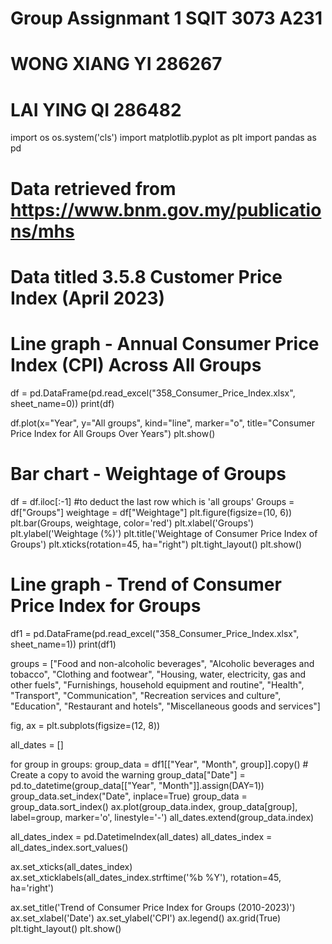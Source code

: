 # Group Assignmant 1 SQIT 3073 A231
# WONG XIANG YI 286267
# LAI YING QI 286482
import os
os.system('cls')
import matplotlib.pyplot as plt
import pandas as pd

# Data retrieved from https://www.bnm.gov.my/publications/mhs
# Data titled 3.5.8 Customer Price Index (April 2023)

# Line graph - Annual Consumer Price Index (CPI) Across All Groups
df = pd.DataFrame(pd.read_excel("358_Consumer_Price_Index.xlsx", sheet_name=0))
print(df)

df.plot(x="Year", y="All groups", kind="line", marker="o", title="Consumer Price Index for All Groups Over Years")
plt.show()


# Bar chart - Weightage of Groups 
df = df.iloc[:-1] #to deduct the last row which is 'all groups'
Groups = df["Groups"]
weightage = df["Weightage"]
plt.figure(figsize=(10, 6))
plt.bar(Groups, weightage, color='red')
plt.xlabel('Groups')
plt.ylabel('Weightage (%)')
plt.title('Weightage of Consumer Price Index of Groups')
plt.xticks(rotation=45, ha="right") 
plt.tight_layout() 
plt.show()


# Line graph - Trend of Consumer Price Index for Groups
df1 = pd.DataFrame(pd.read_excel("358_Consumer_Price_Index.xlsx", sheet_name=1))
print(df1)

groups = ["Food and non-alcoholic beverages", "Alcoholic beverages and tobacco", "Clothing and footwear", "Housing, water, electricity, gas and other fuels",
          "Furnishings, household equipment and routine", "Health", "Transport", "Communication", "Recreation services and culture", 
          "Education", "Restaurant and hotels", "Miscellaneous goods and services"]


fig, ax = plt.subplots(figsize=(12, 8))

all_dates = []

for group in groups:
    group_data = df1[["Year", "Month", group]].copy()  # Create a copy to avoid the warning
    group_data["Date"] = pd.to_datetime(group_data[["Year", "Month"]].assign(DAY=1))
    group_data.set_index("Date", inplace=True)
    group_data = group_data.sort_index()
    ax.plot(group_data.index, group_data[group], label=group, marker='o', linestyle='-')
    all_dates.extend(group_data.index)

all_dates_index = pd.DatetimeIndex(all_dates)
all_dates_index = all_dates_index.sort_values()

ax.set_xticks(all_dates_index)
ax.set_xticklabels(all_dates_index.strftime('%b %Y'), rotation=45, ha='right')

ax.set_title('Trend of Consumer Price Index for Groups (2010-2023)')
ax.set_xlabel('Date')
ax.set_ylabel('CPI')
ax.legend()
ax.grid(True)
plt.tight_layout()
plt.show()
